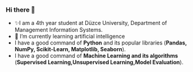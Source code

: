 ### Hi there 👋
- ✨I am a 4th year student at Düzce University, Department of Management Information Systems.
- 🌱 I’m currently learning artificial intelligence
- I have a good command of **Python** and its popular libraries (**Pandas, NumPy, Scikit-Learn, Matplotlib, Seaborn**).
- I have a good command of **Machine Learning and its algorithms** (**Supervised Learning,Unsupervised Learning,Model Evaluation**).


<!--
**beyzanrgulec/beyzanrgulec** is a ✨ _special_ ✨ repository because its `README.md` (this file) appears on your GitHub profile.

Here are some ideas to get you started:


